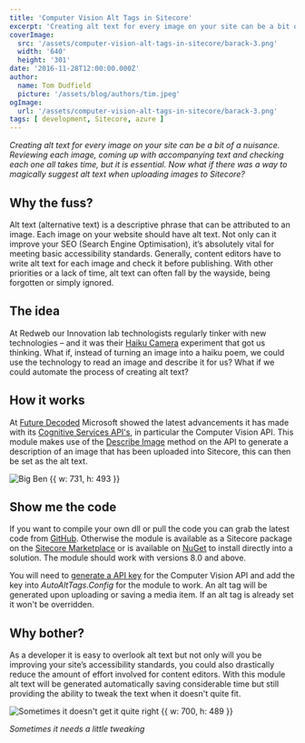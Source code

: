 ```yaml
---
title: 'Computer Vision Alt Tags in Sitecore'
excerpt: 'Creating alt text for every image on your site can be a bit of a nuisance. Reviewing each image, coming up with accompanying text and checking each one all takes time, but it is essential. Now what if there was a way to magically suggest alt text when uploading images to Sitecore?'
coverImage: 
  src: '/assets/computer-vision-alt-tags-in-sitecore/barack-3.png'
  width: '640'
  height: '301'
date: '2016-11-28T12:00:00.000Z'
author:
  name: Tom Dudfield
  picture: '/assets/blog/authors/tim.jpeg'
ogImage:
  url: '/assets/computer-vision-alt-tags-in-sitecore/barack-3.png'
tags: [ development, Sitecore, azure ]
---
```


*Creating alt text for every image on your site can be a bit of a nuisance. Reviewing each image, coming up with accompanying text and checking each one all takes time, but it is essential. Now what if there was a way to magically suggest alt text when uploading images to Sitecore?*

## Why the fuss?
Alt text (alternative text) is a descriptive phrase that can be attributed to an image. Each image on your website should have alt text. Not only can it improve your SEO (Search Engine Optimisation), it’s absolutely vital for meeting basic accessibility standards. Generally, content editors have to write alt text for each image and check it before publishing. With other priorities or a lack of time, alt text can often fall by the wayside, being forgotten or simply ignored.

## The idea
At Redweb our Innovation lab technologists regularly tinker with new technologies – and it was their [Haiku Camera](https://twitter.com/HaikuCamera) experiment that got us thinking. What if, instead of turning an image into a haiku poem, we could use the technology to read an image and describe it for us? What if we could automate the process of creating alt text?

## How it works
At [Future Decoded](https://futuredecoded.microsoft.com/) Microsoft showed the latest advancements it has made with its [Cognitive Services API's](https://www.microsoft.com/cognitive-services/en-us/apis), in particular the Computer Vision API. This module makes use of the [Describe Image](https://dev.projectoxford.ai/docs/services/56f91f2d778daf23d8ec6739/operations/56f91f2e778daf14a499e1fe) method on the API to generate a description of an image that has been uploaded into Sitecore, this can then be set as the alt text.

![Big Ben {{ w: 731, h: 493 }}](/assets/computer-vision-alt-tags-in-sitecore/bigben.png)

## Show me the code
If you want to compile your own dll or pull the code you can grab the latest code from [GitHub](https://github.com/TomDudfield/AutoAltTags). Otherwise the module is available as a Sitecore package on the [Sitecore Marketplace](https://marketplace.sitecore.net/en/Modules/A/Alt_Tag_Generator.aspx) or is available on [NuGet](https://www.nuget.org/packages/SitecoreAutoAltTags) to install directly into a solution. The module should work with versions 8.0 and above.

You will need to [generate a API key](https://www.microsoft.com/cognitive-services/en-US/subscriptions) for the Computer Vision API and add the key into *AutoAltTags.Config* for the module to work. An alt tag will be generated upon uploading or saving a media item. If an alt tag is already set it won't be overridden. 

## Why bother?
As a developer it is easy to overlook alt text but not only will you be improving your site’s accessibility standards, you could also drastically reduce the amount of effort involved for content editors. With this module alt text will be generated automatically saving considerable time but still providing the ability to tweak the text when it doesn't quite fit.

![Sometimes it doesn't get it quite right {{ w: 700, h: 489 }}](/assets/computer-vision-alt-tags-in-sitecore/theresamay.png)

*Sometimes it needs a little tweaking*